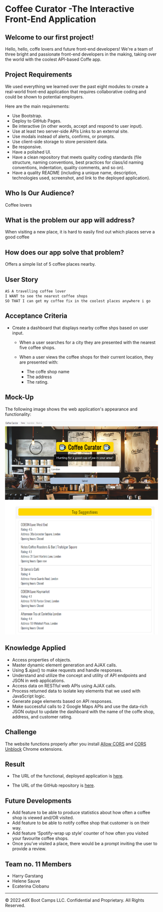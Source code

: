 # Coffee Curator -The Interactive Front-End Application
## Welcome to our first project!

Hello, hello, coffe lovers and future front-end developers! We're a team of three bright and passionate front-end developers in the making, taking over the world with the coolest API-based Coffe app.

## Project Requirements

We used everything we learned over the past eight modules to create a real-world front-end application that requires collaborative coding and could be shown to potential employers.

Here are the main requirements:
* Use Bootstrap.
* Deploy to GitHub Pages.
* Be interactive (in other words, accept and respond to user input).
* Use at least two server-side APIs Links to an external site.
* Use modals instead of alerts, confirms, or prompts.
* Use client-side storage to store persistent data.
* Be responsive.
* Have a polished UI.
* Have a clean repository that meets quality coding standards (file structure, naming conventions, best practices for class/id naming conventions, indentation, quality comments, and so on).
* Have a quality README (including a unique name, description, technologies used, screenshot, and link to the deployed application).

## Who Is Our Audience? 
Coffee lovers
## What is the problem our app will address? 
When visiting a new place, it is hard to easily find out which places serve a good coffee
## How does our app solve that problem?
Offers a simple list of 5 coffee places nearby.

## User Story

```text
AS A travelling coffee lover
I WANT to see the nearest coffee shops
SO THAT I can get my coffee fix in the coolest places anywhere i go
```
## Acceptance Criteria

* Create a dashboard that displays nearby coffee shps based on user input.
  * When a user searches for a city they are presented with the nearest five coffee shops. 

  * When a user views the coffee shops for their current location, they are presented with:
    * The coffe shop name
    * The address
    * The rating.

## Mock-Up

The following image shows the web application's appearance and functionality:

![The Coffee Curator app includes a search option and a list of five coffee shops for the current user location.](./assets/images/project-demo.png)

## Knowledge Applied

* Access properties of objects.
* Master dynamic element generation and AJAX calls.
* Using $.ajax() to make requests and handle responses.
* Understand and utilize the concept and utility of API endpoints and JSON in web applications.
* Access data on RESTful web APIs using AJAX calls.
* Process returned data to isolate key elements that we used with JavaScript logic.
* Generate page elements based on API responses.
* Make successful calls to 2 Google Maps APIs and use the data-rich JSON output to update the dashboard with the name of the coffe shop, address, and customer rating.

## Challenge
The website functions properly after you install [Allow CORS](https://chrome.google.com/webstore/detail/allow-cors-access-control/lhobafahddgcelffkeicbaginigeejlf?hl=en) and [CORS Unblock](https://chrome.google.com/webstore/detail/cors-unblock/lfhmikememgdcahcdlaciloancbhjino?hl=en) Chrome extensions.
## Result

* The URL of the functional, deployed application is [here](https://harrygarstang.github.io/Coffee-App-Project/).

* The URL of the GitHub repository is [here](https://github.com/harrygarstang/Coffee-App-Project).

## Future Developments
* Add feature to be able to produce statistics about how often a coffee shop is viewed and/OR visited.
* Add feature to be able to notify coffee shop that customer is on their way.
* Add feature ‘Spotify-wrap up style’ counter of how often you visited your favourite coffee shops. 
* Once you’ve visited a place, there would be a prompt inviting the user to provide a review.

## Team no. 11 Members
* Harry Garstang
* Helene Sauve
* Ecaterina Ciobanu

---

© 2022 edX Boot Camps LLC. Confidential and Proprietary. All Rights Reserved.
